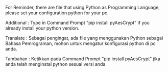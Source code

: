 For Reminder, there are file that using Python as Programming Language, please set your configuration python for your pc.

Additional : Type in Command Prompt "pip install pyAesCrypt" if you already install your python version.

Translate :
Sebagai pengingat, ada file yang menggunakan Python sebagai Bahasa Pemrograman, mohon untuk mengatur konfigurasi python di pc anda.

Tambahan : Ketikkan pada Command Prompt "pip install pyAesCrypt" jika anda telah menginstal python sesuai versi anda

